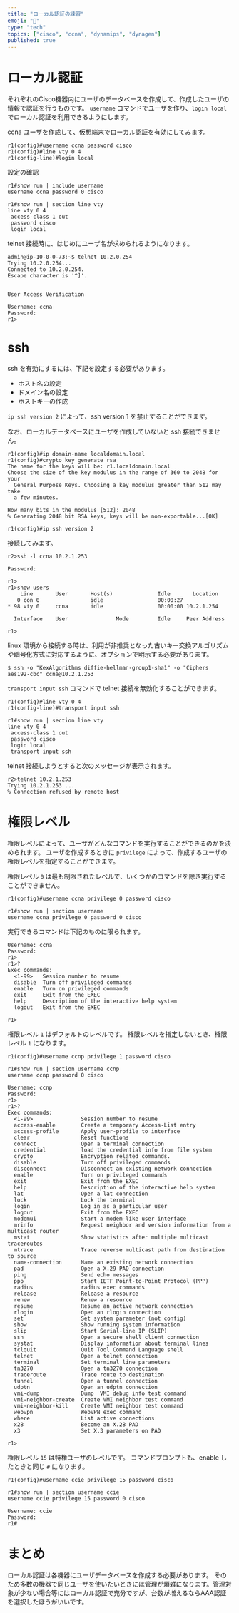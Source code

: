 ```yaml
---
title: "ローカル認証の練習"
emoji: "🐓"
type: "tech"
topics: ["cisco", "ccna", "dynamips", "dynagen"]
published: true
---
```


# ローカル認証

それぞれのCisco機器内にユーザのデータベースを作成して、作成したユーザの情報で認証を行うものです。
`username` コマンドでユーザを作り、`login local` でローカル認証を利用できるようにします。 

ccna ユーザを作成して、仮想端末でローカル認証を有効にしてみます。

```
r1(config)#username ccna password cisco
r1(config)#line vty 0 4
r1(config-line)#login local
```

設定の確認

```
r1#show run | include username
username ccna password 0 cisco

r1#show run | section line vty
line vty 0 4
 access-class 1 out
 password cisco
 login local
```

telnet 接続時に、はじめにユーザ名が求められるようになります。

```
admin@ip-10-0-0-73:~$ telnet 10.2.0.254
Trying 10.2.0.254...
Connected to 10.2.0.254.
Escape character is '^]'.


User Access Verification

Username: ccna
Password:
r1>
```

# ssh

ssh を有効にするには、下記を設定する必要があります。

- ホスト名の設定
- ドメイン名の設定
- ホストキーの作成

`ip ssh version 2` によって、ssh version 1 を禁止することができます。

なお、ローカルデータベースにユーザを作成していないと ssh 接続できません。

```
r1(config)#ip domain-name localdomain.local
r1(config)#crypto key generate rsa
The name for the keys will be: r1.localdomain.local
Choose the size of the key modulus in the range of 360 to 2048 for your
  General Purpose Keys. Choosing a key modulus greater than 512 may take
  a few minutes.

How many bits in the modulus [512]: 2048
% Generating 2048 bit RSA keys, keys will be non-exportable...[OK]

r1(config)#ip ssh version 2
```

接続してみます。

```
r2>ssh -l ccna 10.2.1.253

Password:

r1>
r1>show users
    Line       User       Host(s)              Idle       Location
   0 con 0                idle                 00:00:27
* 98 vty 0     ccna       idle                 00:00:00 10.2.1.254

  Interface    User               Mode         Idle     Peer Address

r1>
```

linux 環境から接続する時は、利用が非推奨となった古いキー交換アルゴリズムや暗号化方式に対応するように、オプションで明示する必要があります。

```
$ ssh -o "KexAlgorithms diffie-hellman-group1-sha1" -o "Ciphers aes192-cbc" ccna@10.2.1.253
```

`transport input ssh` コマンドで telnet 接続を無効化することができます。

```
r1(config)#line vty 0 4
r1(config-line)#transport input ssh

r1#show run | section line vty
line vty 0 4
 access-class 1 out
 password cisco
 login local
 transport input ssh
```

telnet 接続しようとすると次のメッセージが表示されます。

```
r2>telnet 10.2.1.253
Trying 10.2.1.253 ...
% Connection refused by remote host
```

# 権限レベル

権限レベルによって、ユーザがどんなコマンドを実行することができるのかを決められます。
ユーザを作成するときに `privilege` によって、作成するユーザの権限レベルを指定することができます。

権限レベル `0` は最も制限されたレベルで、いくつかのコマンドを除き実行することができません。

```
r1(config)#username ccna privilege 0 password cisco

r1#show run | section username
username ccna privilege 0 password 0 cisco
```

実行できるコマンドは下記のものに限られます。

```
Username: ccna
Password:
r1>
r1>?
Exec commands:
  <1-99>   Session number to resume
  disable  Turn off privileged commands
  enable   Turn on privileged commands
  exit     Exit from the EXEC
  help     Description of the interactive help system
  logout   Exit from the EXEC

r1>
```

権限レベル `1` はデフォルトのレベルです。
権限レベルを指定しないとき、権限レベル `1` になります。

```
r1(config)#username ccnp privilege 1 password cisco

r1#show run | section username ccnp
username ccnp password 0 cisco
```

```
Username: ccnp
Password:
r1>
r1>?
Exec commands:
  <1-99>               Session number to resume
  access-enable        Create a temporary Access-List entry
  access-profile       Apply user-profile to interface
  clear                Reset functions
  connect              Open a terminal connection
  credential           load the credential info from file system
  crypto               Encryption related commands.
  disable              Turn off privileged commands
  disconnect           Disconnect an existing network connection
  enable               Turn on privileged commands
  exit                 Exit from the EXEC
  help                 Description of the interactive help system
  lat                  Open a lat connection
  lock                 Lock the terminal
  login                Log in as a particular user
  logout               Exit from the EXEC
  modemui              Start a modem-like user interface
  mrinfo               Request neighbor and version information from a multicast router
  mstat                Show statistics after multiple multicast traceroutes
  mtrace               Trace reverse multicast path from destination to source
  name-connection      Name an existing network connection
  pad                  Open a X.29 PAD connection
  ping                 Send echo messages
  ppp                  Start IETF Point-to-Point Protocol (PPP)
  radius               radius exec commands
  release              Release a resource
  renew                Renew a resource
  resume               Resume an active network connection
  rlogin               Open an rlogin connection
  set                  Set system parameter (not config)
  show                 Show running system information
  slip                 Start Serial-line IP (SLIP)
  ssh                  Open a secure shell client connection
  systat               Display information about terminal lines
  tclquit              Quit Tool Command Language shell
  telnet               Open a telnet connection
  terminal             Set terminal line parameters
  tn3270               Open a tn3270 connection
  traceroute           Trace route to destination
  tunnel               Open a tunnel connection
  udptn                Open an udptn connection
  vmi-dump             Dump  VMI debug info test command
  vmi-neighbor-create  Create VMI neighbor test command
  vmi-neighbor-kill    Create VMI neighbor test command
  webvpn               WebVPN exec command
  where                List active connections
  x28                  Become an X.28 PAD
  x3                   Set X.3 parameters on PAD

r1>
```

権限レベル `15` は特権ユーザのレベルです。
コマンドプロンプトも、enable したときと同じ `#` になります。

```
r1(config)#username ccie privilege 15 password cisco

r1#show run | section username ccie
username ccie privilege 15 password 0 cisco
```

```
Username: ccie
Password:
r1#
```


# まとめ

ローカル認証は各機器にユーザデータベースを作成する必要があります。
そのため多数の機器で同じユーザを使いたいときには管理が煩雑になります。管理対象が少ない場合等にはローカル認証で充分ですが、台数が増えるならAAA認証を選択したほうがいいです。
